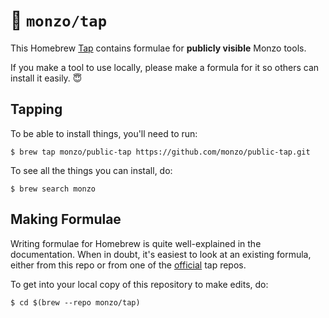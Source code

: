 # 🍺 `monzo/tap`

This Homebrew [Tap](https://docs.brew.sh/Taps) contains formulae for **publicly visible** Monzo tools.

If you make a tool to use locally, please make a formula for it so others can install it easily. 😇

## Tapping

To be able to install things, you'll need to run:


```shell
$ brew tap monzo/public-tap https://github.com/monzo/public-tap.git
```

To see all the things you can install, do:

```shell
$ brew search monzo
```

## Making Formulae

Writing formulae for Homebrew is quite well-explained in the documentation. When in doubt, it's easiest to look at an existing formula, either from this repo or from one of the [official](https://github.com/Homebrew/homebrew-core) tap repos.

To get into your local copy of this repository to make edits, do:

```shell
$ cd $(brew --repo monzo/tap)
```
